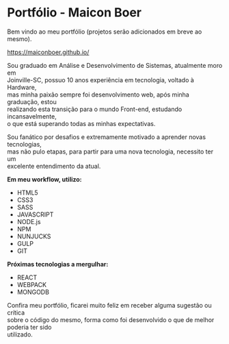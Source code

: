 # Portfólio - Maicon Boer 

Bem vindo ao meu portfólio (projetos serão adicionados em breve ao mesmo).

https://maiconboer.github.io/

Sou graduado em Análise e Desenvolvimento de Sistemas, atualmente moro em  
Joinville-SC, possuo 10 anos experiência em tecnologia, voltado à Hardware,  
mas minha paixão sempre foi desenvolvimento web, após minha graduação, estou  
realizando esta transição para o mundo Front-end, estudando incansavelmente,  
o que está superando todas as minhas expectativas.  

Sou fanático por desafios e extremamente motivado a aprender novas tecnologias,   
mas não pulo etapas, para partir para uma nova tecnologia, necessito ter um  
excelente entendimento da atual.  

**Em meu workflow, utilizo:**
- HTML5
- CSS3
- SASS
- JAVASCRIPT
- NODE.js
- NPM
- NUNJUCKS
- GULP
- GIT

**Próximas tecnologias a mergulhar:**
- REACT
- WEBPACK
- MONGODB

Confira meu portfólio, ficarei muito feliz em receber alguma sugestão ou crítica  
sobre o código do mesmo, forma como foi desenvolvido o que de melhor poderia ter sido   
utilizado.
